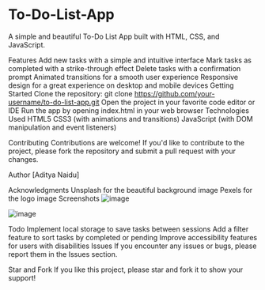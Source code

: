 # To-Do-List-App
A simple and beautiful To-Do List App built with HTML, CSS, and JavaScript.

Features
Add new tasks with a simple and intuitive interface
Mark tasks as completed with a strike-through effect
Delete tasks with a confirmation prompt
Animated transitions for a smooth user experience
Responsive design for a great experience on desktop and mobile devices
Getting Started
Clone the repository: git clone https://github.com/your-username/to-do-list-app.git
Open the project in your favorite code editor or IDE
Run the app by opening index.html in your web browser
Technologies Used
HTML5
CSS3 (with animations and transitions)
JavaScript (with DOM manipulation and event listeners)

Contributing
Contributions are welcome! If you'd like to contribute to the project, please fork the repository and submit a pull request with your changes.


Author
[Aditya Naidu]

Acknowledgments
Unsplash for the beautiful background image
Pexels for the logo image
Screenshots
![image](https://github.com/user-attachments/assets/1cfba90d-74f0-4128-be35-72324e5c5bea)

![image](https://github.com/user-attachments/assets/07f1713e-6dad-4d5d-9062-96aff6b88155)



Todo
Implement local storage to save tasks between sessions
Add a filter feature to sort tasks by completed or pending
Improve accessibility features for users with disabilities
Issues
If you encounter any issues or bugs, please report them in the Issues section.

Star and Fork
If you like this project, please star and fork it to show your support!
